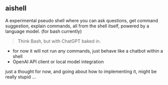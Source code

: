 ## aishell 

A experimental pseudo shell where you can ask questions, get command suggestion, explain commands, all from the shell itself, powered by a language model. (for bash currently)

> Think Bash, but with ChatGPT baked in.
* for now it will not run any commands, just behave like a chatbot within a shell
* OpenAI API client or local model integration

just a thought for now, and going about how to implementing it, might be really stupid ...

